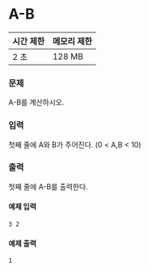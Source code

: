 # A-B

|시간 제한|메모리 제한|
|:--------|:----------|
|2 초|128 MB|


### 문제
A-B를 계산하시오.

### 입력
첫째 줄에 A와 B가 주어진다. (0 < A,B < 10)

### 출력
첫째 줄에 A-B를 출력한다.

#### 예제 입력

```
3 2
```

#### 예제 출력

```
1
```

